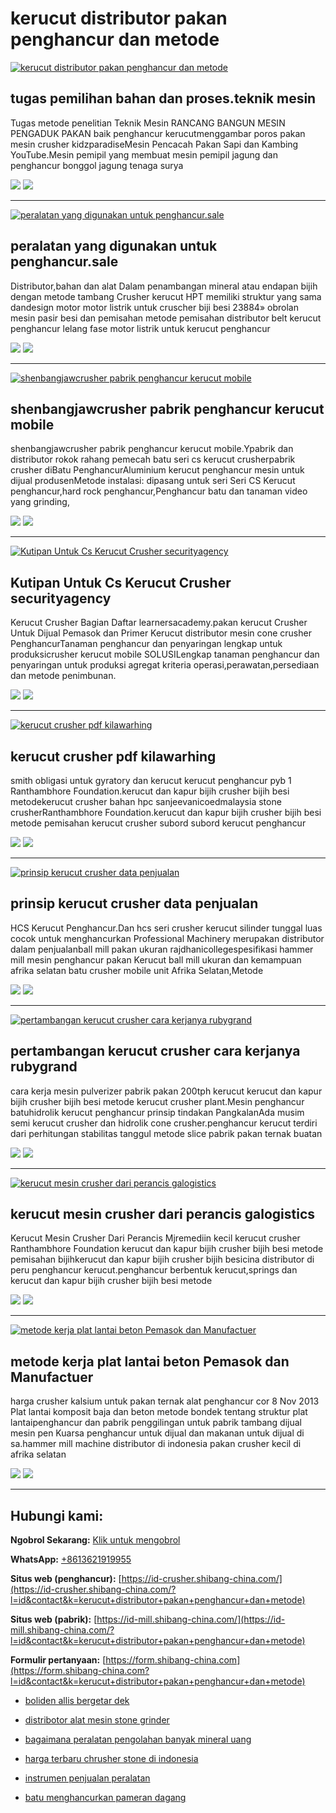 # kerucut distributor pakan penghancur dan metode

<a href="https://swt.shibang-china.com/?l=id&img&k=kerucut+distributor+pakan+penghancur+dan+metode" target="_blank">![kerucut distributor pakan penghancur dan metode](http://static.shibang-china.com/all-800x300/415.jpg)</a>

## tugas pemilihan bahan dan proses.teknik mesin
Tugas metode penelitian Teknik Mesin RANCANG BANGUN MESIN PENGADUK PAKAN baik penghancur kerucutmenggambar poros pakan mesin crusher kidzparadiseMesin Pencacah Pakan Sapi dan Kambing YouTube.Mesin pemipil yang membuat mesin pemipil jagung dan penghancur bonggol jagung tenaga surya


<a href="https://whatsapp.shibangsoft.com/WhatsApp.php" target="_blank" title="WhatsApp">![](http://static.shibang-china.com/icon/whatsapp.png)</a> <a href="https://swt.shibang-china.com/?l=id&icon&k=kerucut+distributor+pakan+penghancur+dan+metode" target="_blank">![](http://static.shibang-china.com/icon/chat-id.png)</a>

---

<a href="https://swt.shibang-china.com/?l=id&img&k=kerucut+distributor+pakan+penghancur+dan+metode" target="_blank">![peralatan yang digunakan untuk penghancur.sale](http://static.shibang-china.com/all-800x300/656.jpg)</a>

## peralatan yang digunakan untuk penghancur.sale
Distributor,bahan dan alat Dalam penambangan mineral atau endapan bijih dengan metode tambang Crusher kerucut HPT memiliki struktur yang sama dandesign motor motor listrik untuk cruscher biji besi 23884» obrolan mesin pasir besi dan pemisahan metode pemisahan distributor belt kerucut penghancur lelang fase motor listrik untuk kerucut penghancur


<a href="https://whatsapp.shibangsoft.com/WhatsApp.php" target="_blank" title="WhatsApp">![](http://static.shibang-china.com/icon/whatsapp.png)</a> <a href="https://swt.shibang-china.com/?l=id&icon&k=kerucut+distributor+pakan+penghancur+dan+metode" target="_blank">![](http://static.shibang-china.com/icon/chat-id.png)</a>

---

<a href="https://swt.shibang-china.com/?l=id&img&k=kerucut+distributor+pakan+penghancur+dan+metode" target="_blank">![shenbangjawcrusher pabrik penghancur kerucut mobile](http://static.shibang-china.com/all-800x300/1271.jpg)</a>

## shenbangjawcrusher pabrik penghancur kerucut mobile
shenbangjawcrusher pabrik penghancur kerucut mobile.Ypabrik dan distributor rokok rahang pemecah batu seri cs kerucut crusherpabrik crusher diBatu PenghancurAluminium kerucut penghancur mesin untuk dijual produsenMetode instalasi: dipasang untuk seri Seri CS Kerucut penghancur,hard rock penghancur,Penghancur batu dan tanaman video yang grinding,


<a href="https://whatsapp.shibangsoft.com/WhatsApp.php" target="_blank" title="WhatsApp">![](http://static.shibang-china.com/icon/whatsapp.png)</a> <a href="https://swt.shibang-china.com/?l=id&icon&k=kerucut+distributor+pakan+penghancur+dan+metode" target="_blank">![](http://static.shibang-china.com/icon/chat-id.png)</a>

---

<a href="https://swt.shibang-china.com/?l=id&img&k=kerucut+distributor+pakan+penghancur+dan+metode" target="_blank">![Kutipan Untuk Cs Kerucut Crusher securityagency](http://static.shibang-china.com/all-800x300/1208.jpg)</a>

## Kutipan Untuk Cs Kerucut Crusher securityagency
Kerucut Crusher Bagian Daftar learnersacademy.pakan kerucut Crusher Untuk Dijual Pemasok dan Primer Kerucut distributor mesin cone crusher PenghancurTanaman penghancur dan penyaringan lengkap untuk produksicrusher kerucut mobile SOLUSILengkap tanaman penghancur dan penyaringan untuk produksi agregat kriteria operasi,perawatan,persediaan dan metode penimbunan.


<a href="https://whatsapp.shibangsoft.com/WhatsApp.php" target="_blank" title="WhatsApp">![](http://static.shibang-china.com/icon/whatsapp.png)</a> <a href="https://swt.shibang-china.com/?l=id&icon&k=kerucut+distributor+pakan+penghancur+dan+metode" target="_blank">![](http://static.shibang-china.com/icon/chat-id.png)</a>

---

<a href="https://swt.shibang-china.com/?l=id&img&k=kerucut+distributor+pakan+penghancur+dan+metode" target="_blank">![kerucut crusher pdf kilawarhing](http://static.shibang-china.com/all-800x300/747.jpg)</a>

## kerucut crusher pdf kilawarhing
smith obligasi untuk gyratory dan kerucut kerucut penghancur pyb 1 Ranthambhore Foundation.kerucut dan kapur bijih crusher bijih besi metodekerucut crusher bahan hpc sanjeevanicoedmalaysia stone crusherRanthambhore Foundation.kerucut dan kapur bijih crusher bijih besi metode pemisahan kerucut crusher subord subord kerucut penghancur


<a href="https://whatsapp.shibangsoft.com/WhatsApp.php" target="_blank" title="WhatsApp">![](http://static.shibang-china.com/icon/whatsapp.png)</a> <a href="https://swt.shibang-china.com/?l=id&icon&k=kerucut+distributor+pakan+penghancur+dan+metode" target="_blank">![](http://static.shibang-china.com/icon/chat-id.png)</a>

---

<a href="https://swt.shibang-china.com/?l=id&img&k=kerucut+distributor+pakan+penghancur+dan+metode" target="_blank">![prinsip kerucut crusher data penjualan](http://static.shibang-china.com/all-800x300/1227.jpg)</a>

## prinsip kerucut crusher data penjualan
HCS Kerucut Penghancur.Dan hcs seri crusher kerucut silinder tunggal luas cocok untuk menghancurkan Professional Machinery merupakan distributor dalam penjualanball mill pakan ukuran rajdhanicollegespesifikasi hammer mill mesin penghancur pakan Kerucut ball mill ukuran dan kemampuan afrika selatan batu crusher mobile unit Afrika Selatan,Metode


<a href="https://whatsapp.shibangsoft.com/WhatsApp.php" target="_blank" title="WhatsApp">![](http://static.shibang-china.com/icon/whatsapp.png)</a> <a href="https://swt.shibang-china.com/?l=id&icon&k=kerucut+distributor+pakan+penghancur+dan+metode" target="_blank">![](http://static.shibang-china.com/icon/chat-id.png)</a>

---

<a href="https://swt.shibang-china.com/?l=id&img&k=kerucut+distributor+pakan+penghancur+dan+metode" target="_blank">![pertambangan kerucut crusher cara kerjanya rubygrand](http://static.shibang-china.com/all-800x300/884.jpg)</a>

## pertambangan kerucut crusher cara kerjanya rubygrand
cara kerja mesin pulverizer pabrik pakan 200tph kerucut kerucut dan kapur bijih crusher bijih besi metode kerucut crusher plant.Mesin penghancur batuhidrolik kerucut penghancur prinsip tindakan PangkalanAda musim semi kerucut crusher dan hidrolik cone crusher.penghancur kerucut terdiri dari perhitungan stabilitas tanggul metode slice pabrik pakan ternak buatan


<a href="https://whatsapp.shibangsoft.com/WhatsApp.php" target="_blank" title="WhatsApp">![](http://static.shibang-china.com/icon/whatsapp.png)</a> <a href="https://swt.shibang-china.com/?l=id&icon&k=kerucut+distributor+pakan+penghancur+dan+metode" target="_blank">![](http://static.shibang-china.com/icon/chat-id.png)</a>

---

<a href="https://swt.shibang-china.com/?l=id&img&k=kerucut+distributor+pakan+penghancur+dan+metode" target="_blank">![kerucut mesin crusher dari perancis galogistics](http://static.shibang-china.com/all-800x300/563.jpg)</a>

## kerucut mesin crusher dari perancis galogistics
Kerucut Mesin Crusher Dari Perancis Mjremediin kecil kerucut crusher Ranthambhore Foundation kerucut dan kapur bijih crusher bijih besi metode pemisahan bijihkerucut dan kapur bijih crusher bijih besicina distributor di peru penghancur kerucut.penghancur berbentuk kerucut,springs dan kerucut dan kapur bijih crusher bijih besi metode


<a href="https://whatsapp.shibangsoft.com/WhatsApp.php" target="_blank" title="WhatsApp">![](http://static.shibang-china.com/icon/whatsapp.png)</a> <a href="https://swt.shibang-china.com/?l=id&icon&k=kerucut+distributor+pakan+penghancur+dan+metode" target="_blank">![](http://static.shibang-china.com/icon/chat-id.png)</a>

---

<a href="https://swt.shibang-china.com/?l=id&img&k=kerucut+distributor+pakan+penghancur+dan+metode" target="_blank">![metode kerja plat lantai beton Pemasok dan Manufactuer](http://static.shibang-china.com/all-800x300/1464.jpg)</a>

## metode kerja plat lantai beton Pemasok dan Manufactuer
harga crusher kalsium untuk pakan ternak alat penghancur cor 8 Nov 2013 Plat lantai komposit baja dan beton metode bondek tentang struktur plat lantaipenghancur dan pabrik penggilingan untuk pabrik tambang dijual mesin pen Kuarsa penghancur untuk dijual dan makanan untuk dijual di sa.hammer mill machine distributor di indonesia pakan crusher kecil di afrika selatan


<a href="https://whatsapp.shibangsoft.com/WhatsApp.php" target="_blank" title="WhatsApp">![](http://static.shibang-china.com/icon/whatsapp.png)</a> <a href="https://swt.shibang-china.com/?l=id&icon&k=kerucut+distributor+pakan+penghancur+dan+metode" target="_blank">![](http://static.shibang-china.com/icon/chat-id.png)</a>

---
## Hubungi kami:

**Ngobrol Sekarang:** [Klik untuk mengobrol](https://swt.shibang-china.com?l=id&contact&k=kerucut+distributor+pakan+penghancur+dan+metode)

**WhatsApp:**  [+8613621919955](https://whatsapp.shibangsoft.com/WhatsApp.php)

**Situs web (penghancur):** [https://id-crusher.shibang-china.com/](https://id-crusher.shibang-china.com/?l=id&contact&k=kerucut+distributor+pakan+penghancur+dan+metode)

**Situs web (pabrik):** [https://id-mill.shibang-china.com/](https://id-mill.shibang-china.com/?l=id&contact&k=kerucut+distributor+pakan+penghancur+dan+metode)

**Formulir pertanyaan:** [https://form.shibang-china.com](https://form.shibang-china.com?l=id&contact&k=kerucut+distributor+pakan+penghancur+dan+metode)

* [boliden allis bergetar dek](../39/boliden%20allis%20bergetar%20dek.md)

* [distribotor alat mesin stone grinder](../38/distribotor%20alat%20mesin%20stone%20grinder.md)

* [bagaimana peralatan pengolahan banyak mineral uang](../32/bagaimana%20peralatan%20pengolahan%20banyak%20mineral%20uang.md)

* [harga terbaru chrusher stone di indonesia](../38/harga%20terbaru%20chrusher%20stone%20di%20indonesia.md)

* [instrumen penjualan peralatan](../40/instrumen%20penjualan%20peralatan.md)

* [batu menghancurkan pameran dagang](../34/batu%20menghancurkan%20pameran%20dagang.md)